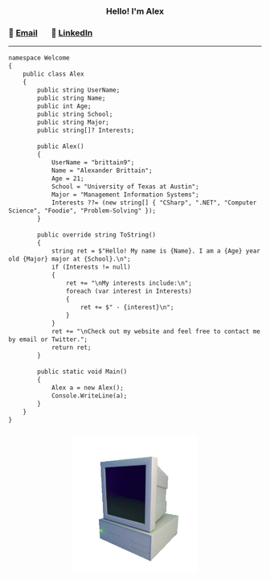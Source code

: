 
<h3 align="center">
<div>
Hello! I'm Alex
</div>
    
<h3 align="left">
    
<!-- <a href="https://twitter.com/acb935">Twitter</a> -->


<p>
📧
<a href = "mailto: alexbrittain9@gmail.com">Email</a>
&nbsp
&nbsp
&nbsp
🤝
<a href = "https://www.linkedin.com/in/alexander-brittain-b07369206">LinkedIn</a>
</p>

</h3>

---

    namespace Welcome
    {
        public class Alex
        {
            public string UserName;
            public string Name;
            public int Age;
            public string School;
            public string Major;
            public string[]? Interests;

            public Alex()
            {
                UserName = "brittain9";
                Name = "Alexander Brittain";
                Age = 21;
                School = "University of Texas at Austin";
                Major = "Management Information Systems";
                Interests ??= (new string[] { "CSharp", ".NET", "Computer Science", "Foodie", "Problem-Solving" });
            }

            public override string ToString()
            {
                string ret = $"Hello! My name is {Name}. I am a {Age} year old {Major} major at {School}.\n";
                if (Interests != null)
                {
                    ret += "\nMy interests include:\n";
                    foreach (var interest in Interests)
                    {
                        ret += $" - {interest}\n";
                    }
                }
                ret += "\nCheck out my website and feel free to contact me by email or Twitter.";
                return ret;
            }

            public static void Main()
            {
                Alex a = new Alex();
                Console.WriteLine(a);
            }
        }
    }
    
<h3 align="center"><img src = https://github.com/brittain9/brittain9/blob/main/computer.gif width=250px></h3>
